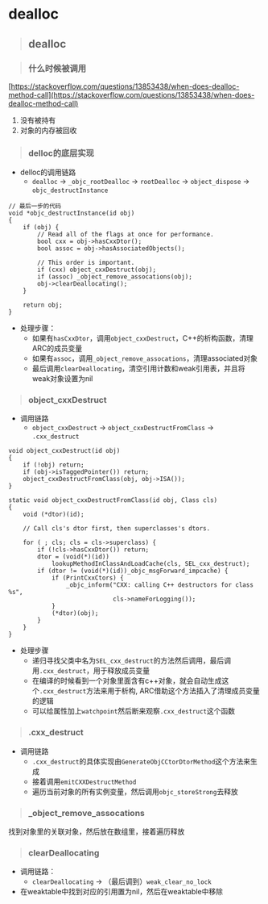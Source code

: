 # dealloc

> ## dealloc

> ### 什么时候被调用

[https://stackoverflow.com/questions/13853438/when-does-dealloc-method-call](https://stackoverflow.com/questions/13853438/when-does-dealloc-method-call)

1. 没有被持有
2. 对象的内存被回收

> ### delloc的底层实现

* delloc的调用链路
  * `dealloc` -&gt; `_objc_rootDealloc` -&gt; `rootDealloc` -&gt; `object_dispose` -&gt; `objc_destructInstance`

```text
// 最后一步的代码
void *objc_destructInstance(id obj) 
{
    if (obj) {
        // Read all of the flags at once for performance.
        bool cxx = obj->hasCxxDtor();
        bool assoc = obj->hasAssociatedObjects();

        // This order is important.
        if (cxx) object_cxxDestruct(obj);
        if (assoc) _object_remove_assocations(obj);
        obj->clearDeallocating();
    }

    return obj;
}
```

* 处理步骤：
  * 如果有`hasCxxDtor`，调用`object_cxxDestruct`，C++的析构函数，清理ARC的成员变量
  * 如果有`assoc`，调用`_object_remove_assocations`，清理associated对象
  * 最后调用`clearDeallocating`，清空引用计数和weak引用表，并且将weak对象设置为nil

> ### object\_cxxDestruct

* 调用链路
  * `object_cxxDestruct` -&gt; `object_cxxDestructFromClass` -&gt; `.cxx_destruct`

```text
void object_cxxDestruct(id obj)
{
    if (!obj) return;
    if (obj->isTaggedPointer()) return;
    object_cxxDestructFromClass(obj, obj->ISA());
}

static void object_cxxDestructFromClass(id obj, Class cls)
{
    void (*dtor)(id);

    // Call cls's dtor first, then superclasses's dtors.

    for ( ; cls; cls = cls->superclass) {
        if (!cls->hasCxxDtor()) return; 
        dtor = (void(*)(id))
            lookupMethodInClassAndLoadCache(cls, SEL_cxx_destruct);
        if (dtor != (void(*)(id))_objc_msgForward_impcache) {
            if (PrintCxxCtors) {
                _objc_inform("CXX: calling C++ destructors for class %s", 
                             cls->nameForLogging());
            }
            (*dtor)(obj);
        }
    }
}
```

* 处理步骤
  * 递归寻找父类中名为`SEL_cxx_destruct`的方法然后调用，最后调用`.cxx_destruct`，用于释放成员变量
  * 在编译的时候看到一个对象里面含有c++对象，就会自动生成这个`.cxx_destruct`方法来用于析构, ARC借助这个方法插入了清理成员变量的逻辑
  * 可以给属性加上`watchpoint`然后断来观察`.cxx_destruct`这个函数

> ### .cxx\_destruct

* 调用链路
  * `.cxx_destruct`的具体实现由`GenerateObjCCtorDtorMethod`这个方法来生成
  * 接着调用`emitCXXDestructMethod`
  * 遍历当前对象的所有实例变量，然后调用`objc_storeStrong`去释放

> ### \_object\_remove\_assocations

找到对象里的关联对象，然后放在数组里，接着遍历释放

> ### clearDeallocating

* 调用链路：
  * `clearDeallocating` -&gt; （最后调到）`weak_clear_no_lock`
* 在weaktable中找到对应的引用置为nil，然后在weaktable中移除

